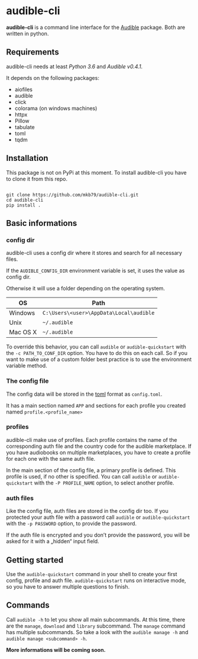 # audible-cli

**audible-cli** is a command line interface for the [Audible](https://github.com/mkb79/Audible) package. Both are written in python.

## Requirements

audible-cli needs at least *Python 3.6* and *Audible v0.4.1*.

It depends on the following packages:

* aiofiles
* audible
* click
* colorama (on windows machines)
* httpx
* Pillow
* tabulate
* toml
* tqdm

## Installation

This package is not on PyPi at this moment. To install audible-cli you have to clone it from this repo. 

```shell

git clone https://github.com/mkb79/audible-cli.git
cd audible-cli
pip install .

```

## Basic informations

### config dir

audible-cli uses a config dir where it stores and search for all necessary files.

If the ``AUDIBLE_CONFIG_DIR`` environment variable is set, it uses the value as config dir. 

Otherwise it will use a folder depending on the operating system.

| OS       | Path                                      |
| ---      | ---                                       |
| Windows  | ``C:\Users\<user>\AppData\Local\audible`` |
| Unix     | ``~/.audible``                            |
| Mac OS X | ``~/.audible``                            |

To override this behavior, you can call `audible` or `audible-quickstart` with the `-c PATH_TO_CONF_DIR` option. You have to do this on each call. So if you want to make use of a custom folder best practice is to use the environment variable method.

### The config file

The config data will be stored in the [toml](https://github.com/toml-lang/toml) format as ``config.toml``.

It has a main section named ``APP`` and sections for each profile you created named ``profile.<profile_name>``

### profiles

audible-cli make use of profiles. Each profile contains the name of the corresponding auth file and the country code for the audible marketplace. If you have audiobooks on multiple marketplaces, you have to create a profile for each one with the same auth file.

In the main section of the config file, a primary profile is defined. This profile is used, if no other is specified. You can call `audible` or `audible-quickstart` with the `-P PROFILE_NAME` option, to select another profile.

### auth files

Like the config file, auth files are stored in the config dir too. If you protected your auth file with a password call `audible` or `audible-quickstart` with the `-p PASSWORD` option, to provide the password.

If the auth file is encrypted and you don’t provide the password, you will be asked for it with a „hidden“ input field. 

## Getting started

Use the `audible-quickstart` command in your shell to create your first config, profile and auth file. `audible-quickstart` runs on interactive mode, so you have to answer multiple questions to finish.

## Commands

Call `audible -h` to let you show all main subcommands. At this time, there are the `manage`, `download` and `library` subcommand. The `manage` command has multiple subcommands. So take a look with the `audible manage -h` and `audible manage <subcommand> -h`. 

**More informations will be coming soon.** 
